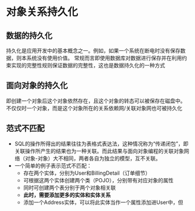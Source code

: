 # 对象关系持久化
## 数据的持久化
持久化是应用开发中的基本概念之一。例如，如果一个系统在断电时没有保存数据，则本系统没有使用价值。
常规而言即使用数据库对数据进行保存并在利用约束实现的完整性规则保证数据的完整性，这也是数据持久化的一种方式

## 面向对象的持久化
即创建一个对象后这个对象依然存在，且这个对象的转态可以被保存在磁盘中。
不仅仅时一个对象，而是这个对象所在的关系依赖网/关联对象网也可被持久化

## 范式不匹配
- SQL的操作所得出的结果往往为表格式表达法，这种情况称为“传递闭包”，即关联操作所产生的结果也为一种关联。而此结果与面向对象编程的关联对象网络（对象-对象）大不相同，两者各自为独立的模型，互不关联。
- 一个简单的例子表示范式不匹配：
	- 存在两个实体，分别为User和BillingDetail（订单细节）
	- 可根据这两个实体创建两个类（POJO），分别带有对应对象的属性
	- 同时可创建两个表分别于两个对象相关联
	- **此时，需要添加更多的实体和实体关系**
	- 添加一个Address实体，可以将此实体当作一个属性添加进User中，但